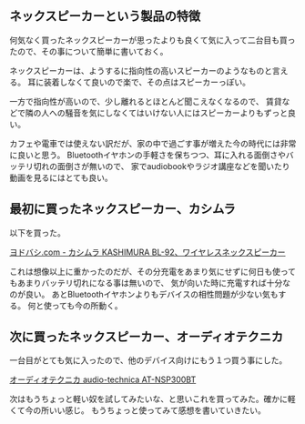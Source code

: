 ## ネックスピーカーという製品の特徴

何気なく買ったネックスピーカーが思ったよりも良くて気に入って二台目も買ったので、その事について簡単に書いておく。

ネックスピーカーは、ようするに指向性の高いスピーカーのようなものと言える。
耳に装着しなくて良いので楽で、その点はスピーカーっぽい。

一方で指向性が高いので、少し離れるとほとんど聞こえなくなるので、
賃貸などで隣の人への騒音を気にしなくてはいけない人にはスピーカーよりもずっと良い。

カフェや電車では使えない訳だが、家の中で過ごす事が増えた今の時代には非常に良いと思う。
Bluetoothイヤホンの手軽さを保ちつつ、耳に入れる面倒さやバッテリ切れの面倒さが無いので、
家でaudiobookやラジオ講座などを聞いたり動画を見るにはとても良い。

## 最初に買ったネックスピーカー、カシムラ

以下を買った。

[ヨドバシ.com - カシムラ KASHIMURA BL-92、ワイヤレスネックスピーカー](https://www.yodobashi.com/product/100000001005332019/)

これは想像以上に重かったのだが、その分充電をあまり気にせずに何日も使ってもあまりバッテリ切れになる事は無いので、
気が向いた時に充電すれば十分なのが良い。
あとBluetoothイヤホンよりもデバイスの相性問題が少ない気もする。
何と使っても今の所動く。

## 次に買ったネックスピーカー、オーディオテクニカ

一台目がとても気に入ったので、他のデバイス向けにもう１つ買う事にした。

[オーディオテクニカ audio-technica AT-NSP300BT](https://www.yodobashi.com/product/100000001005863864/)

次はもうちょっと軽い奴を試してみたいな、と思いこれを買ってみた。確かに軽くて今の所いい感じ。
もうちょっと使ってみて感想を書いていきたい。